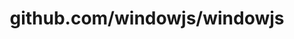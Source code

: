 ---
layout: post
title: github.com/windowjs/windowjs
categories: link
tags: [انگلیسی, برنامه‌نویسی]
---